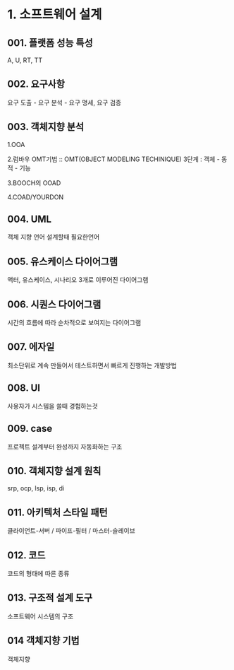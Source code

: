 # 1. 소프트웨어 설계

## 001. 플랫폼 성능 특성

A, U, RT, TT

## 002. 요구사항

요구 도출 - 요구 분석 - 요구 명세, 요구 검증

## 003. 객체지향 분석

1.OOA

2.럼바우 OMT기법 :: OMT(OBJECT MODELING TECHINIQUE) 3단계 : 객체 - 동적 - 기능

3.BOOCH의 OOAD

4.COAD/YOURDON

## 004. UML
객체 지향 언어 설계할때 필요한언어
## 005. 유스케이스 다이어그램
액터, 유스케이스, 시나리오 3개로 이루어진 다이어그램
## 006. 시퀀스 다이어그램
시간의 흐름에 따라 순차적으로 보여지는 다이어그램
## 007. 에자일
최소단위로 계속 만들어서 테스트하면서 빠르게 진행하는 개발방법
## 008. UI
사용자가 시스템을 쓸때 경험하는것
## 009. case
프로젝트 설계부터 완성까지 자동화하는 구조
## 010. 객체지향 설계 원칙
srp, ocp, lsp, isp, di
## 011. 아키텍처 스타일 패턴
클라이언트-서버 / 파이프-필터 / 마스터-슬레이브
## 012. 코드
코드의 형태에 따른 종류
## 013. 구조적 설계 도구
소프트웨어 시스템의 구조 
## 014 객체지향 기법
객체지향
